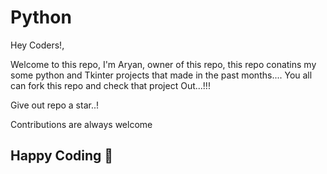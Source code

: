 # Python

Hey Coders!,

Welcome to this repo, I'm Aryan, owner of this repo, this repo conatins my some python and Tkinter projects that made in the past months.... You all can fork this repo and check that project Out...!!!

Give out repo a star..!

Contributions are always welcome

## Happy Coding 🙂